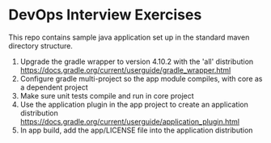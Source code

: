 # DevOps Interview Exercises

This repo contains sample java application set up in the standard maven directory structure.

1. Upgrade the gradle wrapper to version 4.10.2 with the 'all' distribution
   https://docs.gradle.org/current/userguide/gradle_wrapper.html
2. Configure gradle multi-project so the app module compiles, with core as a dependent project
3. Make sure unit tests compile and run in core project
4. Use the application plugin in the app project to create an application distribution
   https://docs.gradle.org/current/userguide/application_plugin.html
5. In app build, add the app/LICENSE file into the application distribution

